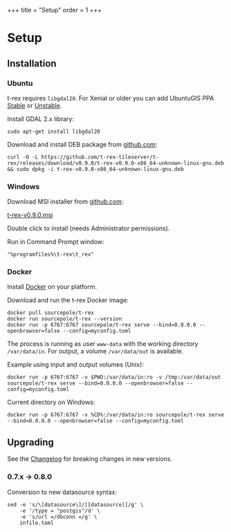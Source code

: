 +++
title = "Setup"
order = 1
+++

Setup
=====

Installation
------------

<div class="vtab">

### Ubuntu

t-rex requires `libgdal20`. For Xenial or older you can add UbuntuGIS PPA [Stable](https://launchpad.net/~ubuntugis/+archive/ubuntu/ppa) or [Unstable](https://launchpad.net/~ubuntugis/+archive/ubuntu/ubuntugis-unstable).

Install GDAL 2.x library:
```
sudo apt-get install libgdal20
```

Download and install DEB package from [github.com](https://github.com/t-rex-tileserver/t-rex/releases/latest):

```
curl -O -L https://github.com/t-rex-tileserver/t-rex/releases/download/v0.9.0/t-rex-v0.9.0-x86_64-unknown-linux-gnu.deb && sudo dpkg -i t-rex-v0.9.0-x86_64-unknown-linux-gnu.deb
```

</div><div class="vtab">

### Windows

Download MSI installer from [github.com](https://github.com/t-rex-tileserver/t-rex/releases/latest):

[t-rex-v0.9.0.msi](https://github.com/t-rex-tileserver/t-rex/releases/download/v0.9.0/t-rex-v0.9.0.msi)

Double click to install (needs Administrator permissions).

Run in Command Prompt window:

```
"%programfiles%\t-rex\t_rex"
```

</div><div class="vtab">

### Docker

Install [Docker](https://www.docker.com/community-edition#/download) on your platform.

Download and run the t-rex Docker image:
```
docker pull sourcepole/t-rex
docker run sourcepole/t-rex --version
docker run -p 6767:6767 sourcepole/t-rex serve --bind=0.0.0.0 --openbrowser=false --config=myconfig.toml
```

The process is running as user `www-data` with the working directory `/var/data/in`. For output, a volume `/var/data/out` is available.

Example using input and output volumes (Unix):

`docker run -p 6767:6767 -v $PWD:/var/data/in:ro -v /tmp:/var/data/out sourcepole/t-rex serve --bind=0.0.0.0 --openbrowser=false --config=myconfig.toml`

Current directory on Windows:

`docker run -p 6767:6767 -v %CD%:/var/data/in:ro sourcepole/t-rex serve --bind=0.0.0.0 --openbrowser=false --config=myconfig.toml`

</div>


Upgrading
---------

See the [Changelog](https://github.com/t-rex-tileserver/t-rex/blob/master/CHANGELOG.md) for breaking changes in new versions.

### 0.7.x -> 0.8.0

Conversion to new datasource syntax:
```
sed -e 's/\[datasource\]/[[datasource]]/g' \
    -e '/type = "postgis"/d' \
    -e 's/url =/dbconn =/g' \
    infile.toml
```

